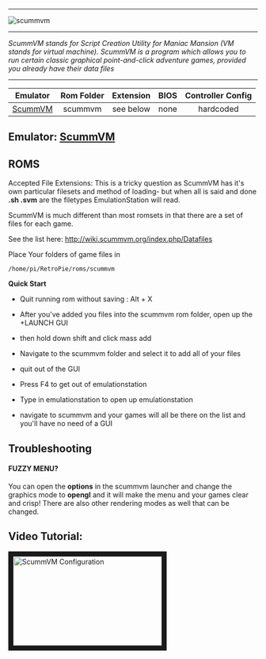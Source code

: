 ***
![scummvm](https://cloud.githubusercontent.com/assets/10035308/12214107/156e1d4a-b645-11e5-886c-a49712b1a312.png)
***
_ScummVM stands for Script Creation Utility for Maniac Mansion (VM stands for virtual machine). ScummVM is a program which allows you to run certain classic graphical point-and-click adventure games, provided you already have their data files_
***

| Emulator | Rom Folder | Extension | BIOS |  Controller Config |
| :---: | :---: | :---: | :---: | :---: |
| [ScummVM](http://scummvm.org/) | scummvm  | see below | none | hardcoded |

## Emulator: [ScummVM](http://scummvm.org/)

## ROMS
Accepted File Extensions: This is a tricky question as ScummVM has it's own particular filesets and method of loading- but when all is said and done **.sh .svm** are the filetypes EmulationStation will read.

ScummVM is much different than most romsets in that there are a set of files for each game. 

See the list here: http://wiki.scummvm.org/index.php/Datafiles

Place Your folders of game files in
```
/home/pi/RetroPie/roms/scummvm
```

**Quick Start**

- Quit running rom without saving : Alt + X

- After you've added you files into the scummvm rom folder, open up the +LAUNCH GUI

- then hold down shift and click mass add

- Navigate to the scummvm folder and select it to add all of your files

- quit out of the GUI

- Press F4 to get out of emulationstation

- Type in emulationstation to open up emulationstation

- navigate to scummvm and your games will all be there on the list and you'll have no need of a GUI


## Troubleshooting

#### FUZZY MENU?

You can open the **options** in the scummvm launcher and change the graphics mode to **opengl** and it will make the menu and your games clear and crisp! There are also other rendering modes as well that can be changed.


## Video Tutorial:

<a href="https://www.youtube.com/watch?v=txdiaZlDUEs" target="_blank"><img src="https://i.ytimg.com/vi_webp/txdiaZlDUEs/mqdefault.webp" 
alt="ScummVM Configuration" width="300" height="180" border="10" /></a>

